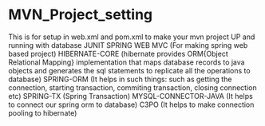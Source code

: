 # MVN_Project_setting
This is for setup in web.xml and pom.xml to make your mvn project UP and running with database
JUNIT
SPRING WEB MVC (For making spring web based project)
HIBERNATE-CORE (hibernate provides ORM{Object Relational Mapping} implementation that maps database records to java objects and generates the sql statements to replicate all the operations to database)
SPRING-ORM (It helps in such things: such as getting the connection, starting transaction, commiting transaction, closing connection etc)
SPRING-TX (Spring Transaction)
MYSQL-CONNECTOR-JAVA (It helps to connect our spring orm to database)
C3PO (It helps to make connection pooling to hibernate)
